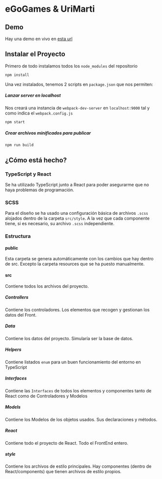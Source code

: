 # eGoGames & UriMarti

## Demo
Hay una demo en vivo en [esta url](https://urimarti.com/egogames/)


## Instalar el Proyecto

Primero de todo instalamos todos los `node_modules` del repositorio

```javascript
npm install
```

Una vez instalados, tenemos 2 scripts en `package.json` que nos permiten:

##### Lanzar server en localhost
Nos creará una instancia de `webpack-dev-server` en `localhost:9000` tal y como indica el `webpack.config.js`
```javascript
npm start
```


##### Crear archivos minificados para publicar
```javascript
npm run build
```

## ¿Cómo está hecho?
### TypeScript y React
Se ha utilizado TypeScript junto a React para poder asegurarme que no haya problemas de programación.

### SCSS
Para el diseño se ha usado una configuración básica de archivos `.scss` alojados dentro de la carpeta `src/style`.
A la vez que cada componente tiene, si es necesario, su archivo `.scss` independiente.

### Estructura

#### public
Esta carpeta se genera automáticamente con los cambios que hay dentro de src. Excepto la carpeta resources que se ha puesto manualmente.

#### src
Contiene todos los archivos del proyecto.

##### Controllers
Contiene los controladores. Los elementos que recogen y gestionan los datos del Front.

##### Data
Contiene los datos del proyecto. Simularía ser la base de datos.

##### Helpers
Contiene listados `enum` para un buen funcionamiento del entorno en TypeScript

##### Interfaces
Contiene las `Interfaces` de todos los elementos y componentes tanto de React como de Controladores y Modelos

##### Models
Contiene los Modelos de los objetos usados. Sus declaraciones y métodos.

##### React
Contiene todo el proyecto de React. Todo el FrontEnd entero.

##### style
Contiene los archivos de estilo principales. Hay componentes (dentro de React/components) que tienen archivos de estilo propios.